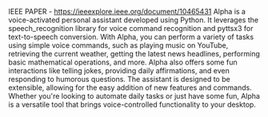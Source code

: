 IEEE PAPER - https://ieeexplore.ieee.org/document/10465431
Alpha is a voice-activated personal assistant developed using Python. It leverages the speech_recognition library for voice command recognition and pyttsx3 for text-to-speech conversion. With Alpha, you can perform a variety of tasks using simple voice commands, such as playing music on YouTube, retrieving the current weather, getting the latest news headlines, performing basic mathematical operations, and more. Alpha also offers some fun interactions like telling jokes, providing daily affirmations, and even responding to humorous questions. The assistant is designed to be extensible, allowing for the easy addition of new features and commands. Whether you're looking to automate daily tasks or just have some fun, Alpha is a versatile tool that brings voice-controlled functionality to your desktop.
